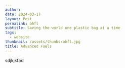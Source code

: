 ```yaml
---
author: 
date: 2024-03-17
layout: Post
permalink: ahfl
subtitle: Saving the world one plastic bag at a time
tags:
  - website
thumbnail: /assets/thumbs/ahfl.jpg
title: Advanced Fuels
---
```


sdjkjkfad